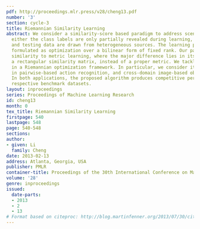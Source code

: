 ```yaml
---
pdf: http://proceedings.mlr.press/v28/cheng13.pdf
number: '3'
section: cycle-3
title: Riemannian Similarity Learning
abstract: We consider a similarity-score based paradigm to address scenarios where
  either the class labels are only partially revealed during learning, or the training
  and testing data are drawn from heterogeneous sources. The learning problem is subsequently
  formulated as optimization over a bilinear form of fixed rank. Our paradigm bears
  similarity to metric learning, where the major difference lies in its aim of learning
  a rectangular similarity matrix, instead of a proper metric. We tackle this problem
  in a Riemannian optimization framework. In particular, we consider its applications
  in pairwise-based action recognition, and cross-domain image-based object recognition.
  In both applications, the proposed algorithm produces competitive performance on
  respective benchmark datasets.
layout: inproceedings
series: Proceedings of Machine Learning Research
id: cheng13
month: 0
tex_title: Riemannian Similarity Learning
firstpage: 540
lastpage: 548
page: 540-548
sections: 
author:
- given: Li
  family: Cheng
date: 2013-02-13
address: Atlanta, Georgia, USA
publisher: PMLR
container-title: Proceedings of the 30th International Conference on Machine Learning
volume: '28'
genre: inproceedings
issued:
  date-parts:
  - 2013
  - 2
  - 13
# Format based on citeproc: http://blog.martinfenner.org/2013/07/30/citeproc-yaml-for-bibliographies/
---
```

